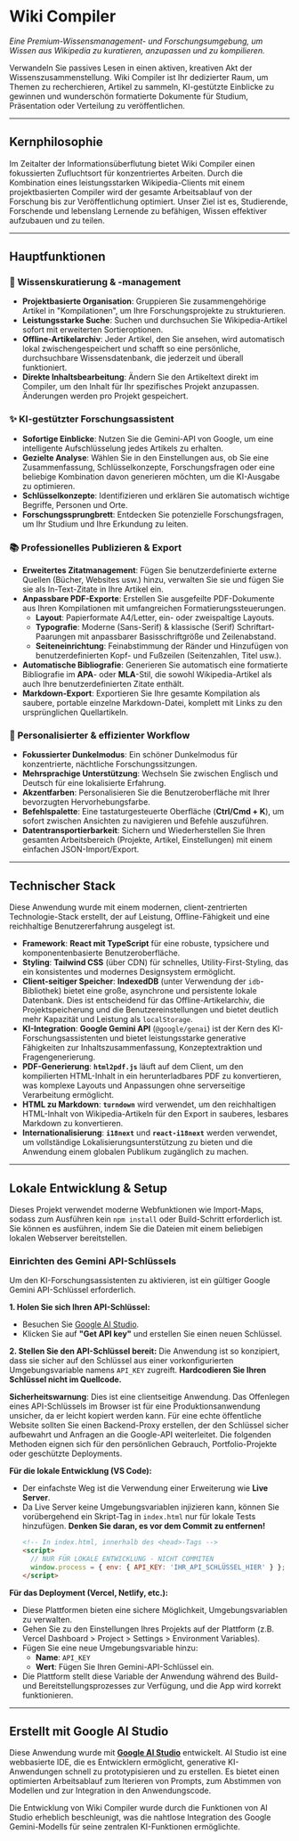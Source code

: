 # Wiki Compiler

*Eine Premium-Wissensmanagement- und Forschungsumgebung, um Wissen aus Wikipedia zu kuratieren, anzupassen und zu kompilieren.*

Verwandeln Sie passives Lesen in einen aktiven, kreativen Akt der Wissenszusammenstellung. Wiki Compiler ist Ihr dedizierter Raum, um Themen zu recherchieren, Artikel zu sammeln, KI-gestützte Einblicke zu gewinnen und wunderschön formatierte Dokumente für Studium, Präsentation oder Verteilung zu veröffentlichen.

---

## Kernphilosophie

Im Zeitalter der Informationsüberflutung bietet Wiki Compiler einen fokussierten Zufluchtsort für konzentriertes Arbeiten. Durch die Kombination eines leistungsstarken Wikipedia-Clients mit einem projektbasierten Compiler wird der gesamte Arbeitsablauf von der Forschung bis zur Veröffentlichung optimiert. Unser Ziel ist es, Studierende, Forschende und lebenslang Lernende zu befähigen, Wissen effektiver aufzubauen und zu teilen.

---

## Hauptfunktionen

### 🧠 Wissenskuratierung & -management
*   **Projektbasierte Organisation**: Gruppieren Sie zusammengehörige Artikel in "Kompilationen", um Ihre Forschungsprojekte zu strukturieren.
*   **Leistungsstarke Suche**: Suchen und durchsuchen Sie Wikipedia-Artikel sofort mit erweiterten Sortieroptionen.
*   **Offline-Artikelarchiv**: Jeder Artikel, den Sie ansehen, wird automatisch lokal zwischengespeichert und schafft so eine persönliche, durchsuchbare Wissensdatenbank, die jederzeit und überall funktioniert.
*   **Direkte Inhaltsbearbeitung**: Ändern Sie den Artikeltext direkt im Compiler, um den Inhalt für Ihr spezifisches Projekt anzupassen. Änderungen werden pro Projekt gespeichert.

### ✨ KI-gestützter Forschungsassistent
*   **Sofortige Einblicke**: Nutzen Sie die Gemini-API von Google, um eine intelligente Aufschlüsselung jedes Artikels zu erhalten.
*   **Gezielte Analyse**: Wählen Sie in den Einstellungen aus, ob Sie eine Zusammenfassung, Schlüsselkonzepte, Forschungsfragen oder eine beliebige Kombination davon generieren möchten, um die KI-Ausgabe zu optimieren.
*   **Schlüsselkonzepte**: Identifizieren und erklären Sie automatisch wichtige Begriffe, Personen und Orte.
*   **Forschungssprungbrett**: Entdecken Sie potenzielle Forschungsfragen, um Ihr Studium und Ihre Erkundung zu leiten.

### 📚 Professionelles Publizieren & Export
*   **Erweitertes Zitatmanagement**: Fügen Sie benutzerdefinierte externe Quellen (Bücher, Websites usw.) hinzu, verwalten Sie sie und fügen Sie sie als In-Text-Zitate in Ihre Artikel ein.
*   **Anpassbare PDF-Exporte**: Erstellen Sie ausgefeilte PDF-Dokumente aus Ihren Kompilationen mit umfangreichen Formatierungssteuerungen.
    *   **Layout**: Papierformate A4/Letter, ein- oder zweispaltige Layouts.
    *   **Typografie**: Moderne (Sans-Serif) & klassische (Serif) Schriftart-Paarungen mit anpassbarer Basisschriftgröße und Zeilenabstand.
    *   **Seiteneinrichtung**: Feinabstimmung der Ränder und Hinzufügen von benutzerdefinierten Kopf- und Fußzeilen (Seitenzahlen, Titel usw.).
*   **Automatische Bibliografie**: Generieren Sie automatisch eine formatierte Bibliografie im **APA**- oder **MLA**-Stil, die sowohl Wikipedia-Artikel als auch Ihre benutzerdefinierten Zitate enthält.
*   **Markdown-Export**: Exportieren Sie Ihre gesamte Kompilation als saubere, portable einzelne Markdown-Datei, komplett mit Links zu den ursprünglichen Quellartikeln.

### 🎨 Personalisierter & effizienter Workflow
*   **Fokussierter Dunkelmodus**: Ein schöner Dunkelmodus für konzentrierte, nächtliche Forschungssitzungen.
*   **Mehrsprachige Unterstützung**: Wechseln Sie zwischen Englisch und Deutsch für eine lokalisierte Erfahrung.
*   **Akzentfarben**: Personalisieren Sie die Benutzeroberfläche mit Ihrer bevorzugten Hervorhebungsfarbe.
*   **Befehlspalette**: Eine tastaturgesteuerte Oberfläche (**Ctrl/Cmd + K**), um sofort zwischen Ansichten zu navigieren und Befehle auszuführen.
*   **Datentransportierbarkeit**: Sichern und Wiederherstellen Sie Ihren gesamten Arbeitsbereich (Projekte, Artikel, Einstellungen) mit einem einfachen JSON-Import/Export.

---

## Technischer Stack

Diese Anwendung wurde mit einem modernen, client-zentrierten Technologie-Stack erstellt, der auf Leistung, Offline-Fähigkeit und eine reichhaltige Benutzererfahrung ausgelegt ist.

*   **Framework**: **React mit TypeScript** für eine robuste, typsichere und komponentenbasierte Benutzeroberfläche.
*   **Styling**: **Tailwind CSS** (über CDN) für schnelles, Utility-First-Styling, das ein konsistentes und modernes Designsystem ermöglicht.
*   **Client-seitiger Speicher**: **IndexedDB** (unter Verwendung der `idb`-Bibliothek) bietet eine große, asynchrone und persistente lokale Datenbank. Dies ist entscheidend für das Offline-Artikelarchiv, die Projektspeicherung und die Benutzereinstellungen und bietet deutlich mehr Kapazität und Leistung als `localStorage`.
*   **KI-Integration**: **Google Gemini API** (`@google/genai`) ist der Kern des KI-Forschungsassistenten und bietet leistungsstarke generative Fähigkeiten zur Inhaltszusammenfassung, Konzeptextraktion und Fragengenerierung.
*   **PDF-Generierung**: **`html2pdf.js`** läuft auf dem Client, um den kompilierten HTML-Inhalt in ein herunterladbares PDF zu konvertieren, was komplexe Layouts und Anpassungen ohne serverseitige Verarbeitung ermöglicht.
*   **HTML zu Markdown**: **`turndown`** wird verwendet, um den reichhaltigen HTML-Inhalt von Wikipedia-Artikeln für den Export in sauberes, lesbares Markdown zu konvertieren.
*   **Internationalisierung**: **`i18next`** und **`react-i18next`** werden verwendet, um vollständige Lokalisierungsunterstützung zu bieten und die Anwendung einem globalen Publikum zugänglich zu machen.

---

## Lokale Entwicklung & Setup

Dieses Projekt verwendet moderne Webfunktionen wie Import-Maps, sodass zum Ausführen kein `npm install` oder Build-Schritt erforderlich ist. Sie können es ausführen, indem Sie die Dateien mit einem beliebigen lokalen Webserver bereitstellen.

### Einrichten des Gemini API-Schlüssels

Um den KI-Forschungsassistenten zu aktivieren, ist ein gültiger Google Gemini API-Schlüssel erforderlich.

**1. Holen Sie sich Ihren API-Schlüssel:**
   - Besuchen Sie [Google AI Studio](https://aistudio.google.com/).
   - Klicken Sie auf **"Get API key"** und erstellen Sie einen neuen Schlüssel.

**2. Stellen Sie den API-Schlüssel bereit:**
   Die Anwendung ist so konzipiert, dass sie sicher auf den Schlüssel aus einer vorkonfigurierten Umgebungsvariable namens `API_KEY` zugreift. **Hardcodieren Sie Ihren Schlüssel nicht im Quellcode.**

   **Sicherheitswarnung**: Dies ist eine clientseitige Anwendung. Das Offenlegen eines API-Schlüssels im Browser ist für eine Produktionsanwendung unsicher, da er leicht kopiert werden kann. Für eine echte öffentliche Website sollten Sie einen Backend-Proxy erstellen, der den Schlüssel sicher aufbewahrt und Anfragen an die Google-API weiterleitet. Die folgenden Methoden eignen sich für den persönlichen Gebrauch, Portfolio-Projekte oder geschützte Deployments.

   **Für die lokale Entwicklung (VS Code):**
   - Der einfachste Weg ist die Verwendung einer Erweiterung wie **Live Server**.
   - Da Live Server keine Umgebungsvariablen injizieren kann, können Sie vorübergehend ein Skript-Tag in `index.html` nur für lokale Tests hinzufügen. **Denken Sie daran, es vor dem Commit zu entfernen!**
     ```html
     <!-- In index.html, innerhalb des <head>-Tags -->
     <script>
       // NUR FÜR LOKALE ENTWICKLUNG - NICHT COMMITEN
       window.process = { env: { API_KEY: 'IHR_API_SCHLÜSSEL_HIER' } };
     </script>
     ```

   **Für das Deployment (Vercel, Netlify, etc.):**
   - Diese Plattformen bieten eine sichere Möglichkeit, Umgebungsvariablen zu verwalten.
   - Gehen Sie zu den Einstellungen Ihres Projekts auf der Plattform (z.B. Vercel Dashboard > Project > Settings > Environment Variables).
   - Fügen Sie eine neue Umgebungsvariable hinzu:
     - **Name**: `API_KEY`
     - **Wert**: Fügen Sie Ihren Gemini-API-Schlüssel ein.
   - Die Plattform stellt diese Variable der Anwendung während des Build- und Bereitstellungsprozesses zur Verfügung, und die App wird korrekt funktionieren.

---

## Erstellt mit Google AI Studio

Diese Anwendung wurde mit **[Google AI Studio](https://ai.studio.google.com/)** entwickelt. AI Studio ist eine webbasierte IDE, die es Entwicklern ermöglicht, generative KI-Anwendungen schnell zu prototypisieren und zu erstellen. Es bietet einen optimierten Arbeitsablauf zum Iterieren von Prompts, zum Abstimmen von Modellen und zur Integration in den Anwendungscode.

Die Entwicklung von Wiki Compiler wurde durch die Funktionen von AI Studio erheblich beschleunigt, was die nahtlose Integration des Google Gemini-Modells für seine zentralen KI-Funktionen ermöglichte.